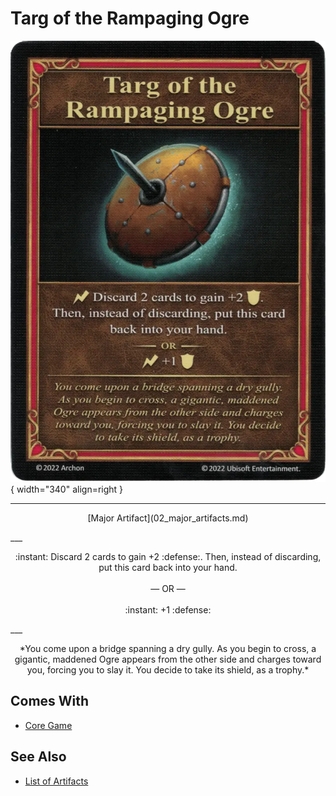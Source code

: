 # Targ of the Rampaging Ogre

![Targ of the Rampaging Ogre](../assets/artifacts_major-targ_of_the_rampaging_ogre.webp){ width="340" align=right }
___
<p style="text-align: center;" markdown>[Major Artifact](02_major_artifacts.md)</p>
___
<p style="text-align: center;" markdown>:instant: Discard 2 cards to gain +2 :defense:. Then, instead of discarding, put this card back into your hand.<br><br>— OR —<br><br>:instant: +1 :defense:</p>
___
<p style="text-align: center;" markdown>*You come upon a bridge spanning a dry gully. As you begin to cross, a gigantic, maddened Ogre appears from the other side and charges toward you, forcing you to slay it. You decide to take its shield, as a trophy.*</p>


## Comes With

- [Core Game](../content/core_game.md)


## See Also


- [List of Artifacts](index.md)
